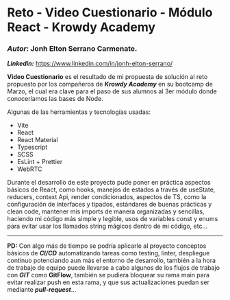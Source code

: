 # Reto - Video Cuestionario - Módulo React - Krowdy Academy 

### ***Autor***: Jonh Elton Serrano Carmenate.

***Linkedin:*** https://www.linkedin.com/in/jonh-elton-serrano/

**Video Cuestionario** es el resultado de mi propuesta de solución al reto propuesto por los compañeros de ***Krowdy Academy*** en su bootcamp de Marzo, el cual era clave para el paso de sus alumnos al 3er módulo donde conoceríamos las bases de Node.  

Algunas de las herramientas y tecnologías usadas:
* Vite
* React
* React Material
* Typescript
* SCSS
* EsLint + Prettier
* WebRTC

Durante el desarrollo de este proyecto pude poner en práctica aspectos básicos de React, como hooks, manejos de estados a través de useState, reducers, context Api, render condicionados, aspectos de TS, como la configuración de interfaces y tipados, estándares de buenas prácticas y clean code, mantener mis imports de manera organizadas y sencillas, haciendo mi código más simple y legible, usos de variables const y enums para evitar usar los llamados string mágicos dentro de mi código, etc...  

----------

**PD:** Con algo más de tiempo se podría aplicarle al proyecto conceptos básicos de ***CI/CD*** automatizando tareas como testing, linter, despliegue continuo potenciando aun más el entorno de desarrollo, también a la hora de trabajo de equipo puede llevarse a cabo algunos de los flujos de trabajo con ***GIT*** como **GitFlow**, también se pudiera bloquear su rama main para evitar realizar push en esta rama, y que sus actualizaciones puedan ser mediante ***pull-request***...
